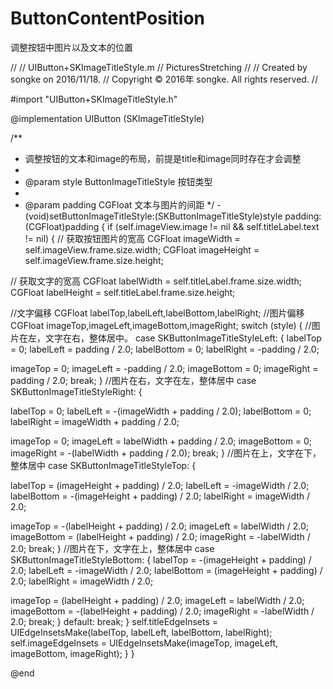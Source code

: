 # ButtonContentPosition
调整按钮中图片以及文本的位置

//
//  UIButton+SKImageTitleStyle.m
//  PicturesStretching
//
//  Created by songke on 2016/11/18.
//  Copyright © 2016年 songke. All rights reserved.
//

#import "UIButton+SKImageTitleStyle.h"

@implementation UIButton (SKImageTitleStyle)

/**
* 调整按钮的文本和image的布局，前提是title和image同时存在才会调整
*
* @param style ButtonImageTitleStyle 按钮类型
*
* @param padding CGFloat 文本与图片的间距
*/
-(void)setButtonImageTitleStyle:(SKButtonImageTitleStyle)style padding:(CGFloat)padding {
if (self.imageView.image != nil && self.titleLabel.text != nil)
{
//    获取按钮图片的宽高
CGFloat imageWidth = self.imageView.frame.size.width;
CGFloat imageHeight = self.imageView.frame.size.height;

//    获取文字的宽高
CGFloat labelWidth = self.titleLabel.frame.size.width;
CGFloat labelHeight = self.titleLabel.frame.size.height;

//文字偏移
CGFloat labelTop,labelLeft,labelBottom,labelRight;
//图片偏移
CGFloat imageTop,imageLeft,imageBottom,imageRight;
switch (style) {
//图片在左，文字在右，整体居中。
case SKButtonImageTitleStyleLeft: {
labelTop = 0;
labelLeft = padding / 2.0;
labelBottom = 0;
labelRight = -padding / 2.0;

imageTop = 0;
imageLeft = -padding / 2.0;
imageBottom = 0;
imageRight = padding / 2.0;
break;
}
//图片在右，文字在左，整体居中
case SKButtonImageTitleStyleRight: {

labelTop = 0;
labelLeft = -(imageWidth + padding / 2.0);
labelBottom = 0;
labelRight = imageWidth + padding / 2.0;

imageTop = 0;
imageLeft = labelWidth + padding / 2.0;
imageBottom = 0;
imageRight = -(labelWidth + padding / 2.0);
break;
}
//图片在上，文字在下，整体居中
case SKButtonImageTitleStyleTop: {

labelTop = (imageHeight + padding) / 2.0;
labelLeft = -imageWidth / 2.0;
labelBottom = -(imageHeight + padding) / 2.0;
labelRight = imageWidth / 2.0;

imageTop = -(labelHeight + padding) / 2.0;
imageLeft = labelWidth / 2.0;
imageBottom = (labelHeight + padding) / 2.0;
imageRight = -labelWidth / 2.0;
break;
}
//图片在下，文字在上，整体居中
case SKButtonImageTitleStyleBottom: {
labelTop = -(imageHeight + padding) / 2.0;
labelLeft = -imageWidth / 2.0;
labelBottom = (imageHeight + padding) / 2.0;
labelRight = imageWidth / 2.0;

imageTop = (labelHeight + padding) / 2.0;
imageLeft = labelWidth / 2.0;
imageBottom = -(labelHeight + padding) / 2.0;
imageRight = -labelWidth / 2.0;
break;
}
default:
break;
}
self.titleEdgeInsets = UIEdgeInsetsMake(labelTop, labelLeft, labelBottom, labelRight);
self.imageEdgeInsets = UIEdgeInsetsMake(imageTop, imageLeft, imageBottom, imageRight);
}
}

@end

